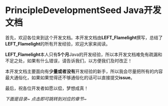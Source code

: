 # PrincipleDevelopmentSeed Java开发文档

首先，欢迎各位来到这个开发文档。本开发文档由**LEFT_Flamelight**撰写，总结了**LEFT_Flamelight**的所有开发经验，欢迎大家来阅读。

**LEFT_Flamelight**本人只有**5个月**Java的开发经验，所以本开发文档难免有疏漏和不足之处，如果有什么错误，请告诉我们，以方便我们及时改正！

本开发文档主要面向有**少量或者没有**开发经验的新手，所以我会尽量把所有的内容最大通俗化，如果如果觉得还不够通俗化的话可以直接提交**issue**。

最后，祝各位开发者如愿以偿，梦想成真！

*下面是目录~ 点击即可跳转到对应的章节~*
